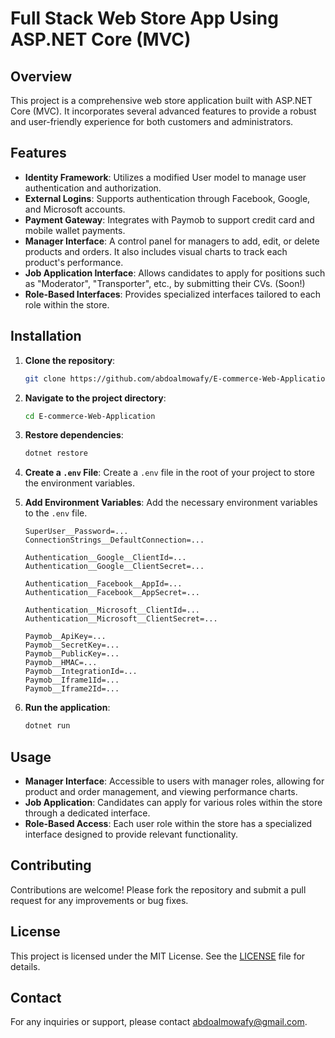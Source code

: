 # Full Stack Web Store App Using ASP.NET Core (MVC)

## Overview
This project is a comprehensive web store application built with ASP.NET Core (MVC). It incorporates several advanced features to provide a robust and user-friendly experience for both customers and administrators.

## Features

- **Identity Framework**: Utilizes a modified User model to manage user authentication and authorization.
- **External Logins**: Supports authentication through Facebook, Google, and Microsoft accounts.
- **Payment Gateway**: Integrates with Paymob to support credit card and mobile wallet payments.
- **Manager Interface**: A control panel for managers to add, edit, or delete products and orders. It also includes visual charts to track each product's performance.
- **Job Application Interface**: Allows candidates to apply for positions such as "Moderator", "Transporter", etc., by submitting their CVs. (Soon!)
- **Role-Based Interfaces**: Provides specialized interfaces tailored to each role within the store.

## Installation

1. **Clone the repository**:
    ```bash
    git clone https://github.com/abdoalmowafy/E-commerce-Web-Application
    ```

2. **Navigate to the project directory**:
    ```bash
    cd E-commerce-Web-Application
    ```

3. **Restore dependencies**:
    ```bash
    dotnet restore
    ```

4. **Create a `.env` File**: Create a `.env` file in the root of your project to store the environment variables.

5. **Add Environment Variables**: Add the necessary environment variables to the `.env` file.

    ```env
    SuperUser__Password=...
    ConnectionStrings__DefaultConnection=...

    Authentication__Google__ClientId=...
    Authentication__Google__ClientSecret=...

    Authentication__Facebook__AppId=...
    Authentication__Facebook__AppSecret=...

    Authentication__Microsoft__ClientId=...
    Authentication__Microsoft__ClientSecret=...

    Paymob__ApiKey=...
    Paymob__SecretKey=...
    Paymob__PublicKey=...
    Paymob__HMAC=...
    Paymob__IntegrationId=...
    Paymob__Iframe1Id=...
    Paymob__Iframe2Id=...
    ```

6. **Run the application**:
    ```bash
    dotnet run
    ```

## Usage

- **Manager Interface**: Accessible to users with manager roles, allowing for product and order management, and viewing performance charts.
- **Job Application**: Candidates can apply for various roles within the store through a dedicated interface.
- **Role-Based Access**: Each user role within the store has a specialized interface designed to provide relevant functionality.

## Contributing

Contributions are welcome! Please fork the repository and submit a pull request for any improvements or bug fixes.

## License

This project is licensed under the MIT License. See the [LICENSE](LICENSE) file for details.

## Contact

For any inquiries or support, please contact [abdoalmowafy@gmail.com](mailto:abdoalmowafy@gmail.com).
